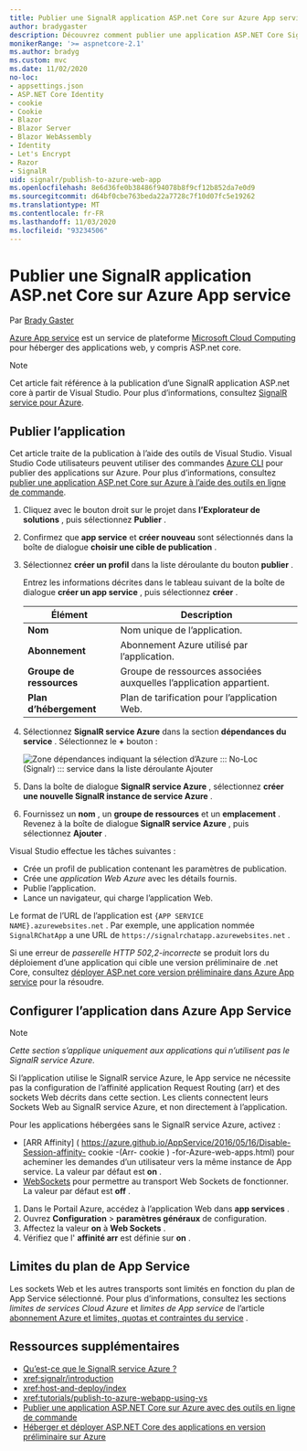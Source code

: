 ```yaml
---
title: Publier une SignalR application ASP.net Core sur Azure App service
author: bradygaster
description: Découvrez comment publier une application ASP.NET Core SignalR sur Azure App service.
monikerRange: '>= aspnetcore-2.1'
ms.author: bradyg
ms.custom: mvc
ms.date: 11/02/2020
no-loc:
- appsettings.json
- ASP.NET Core Identity
- cookie
- Cookie
- Blazor
- Blazor Server
- Blazor WebAssembly
- Identity
- Let's Encrypt
- Razor
- SignalR
uid: signalr/publish-to-azure-web-app
ms.openlocfilehash: 8e6d36fe0b38486f94078b8f9cf12b852da7e0d9
ms.sourcegitcommit: d64bf0cbe763beda22a7728c7f10d07fc5e19262
ms.translationtype: MT
ms.contentlocale: fr-FR
ms.lasthandoff: 11/03/2020
ms.locfileid: "93234506"
---
```

# <a name="publish-an-aspnet-core-no-locsignalr-app-to-azure-app-service"></a>Publier une SignalR application ASP.net Core sur Azure App service

Par [Brady Gaster](https://twitter.com/bradygaster)

[Azure App service](/azure/app-service/app-service-web-overview) est un service de plateforme [Microsoft Cloud Computing](https://azure.microsoft.com/) pour héberger des applications web, y compris ASP.net core.

> [!NOTE]
> Cet article fait référence à la publication d’une SignalR application ASP.net core à partir de Visual Studio. Pour plus d’informations, consultez [ SignalR service pour Azure](https://azure.microsoft.com/services/signalr-service).

## <a name="publish-the-app"></a>Publier l’application

Cet article traite de la publication à l’aide des outils de Visual Studio. Visual Studio Code utilisateurs peuvent utiliser des commandes [Azure CLI](/cli/azure) pour publier des applications sur Azure. Pour plus d’informations, consultez [publier une application ASP.net Core sur Azure à l’aide des outils en ligne de commande](/azure/app-service/app-service-web-get-started-dotnet).

1. Cliquez avec le bouton droit sur le projet dans **l’Explorateur de solutions** , puis sélectionnez **Publier** .

1. Confirmez que **app service** et **créer nouveau** sont sélectionnés dans la boîte de dialogue **choisir une cible de publication** .

1. Sélectionnez **créer un profil** dans la liste déroulante du bouton **publier** .

   Entrez les informations décrites dans le tableau suivant de la boîte de dialogue **créer un app service** , puis sélectionnez **créer** .

   | Élément               | Description |
   | ------------------ | ----------- |
   | **Nom**           | Nom unique de l’application. |
   | **Abonnement**   | Abonnement Azure utilisé par l’application. |
   | **Groupe de ressources** | Groupe de ressources associées auxquelles l’application appartient. |
   | **Plan d’hébergement**   | Plan de tarification pour l’application Web. |

1. Sélectionnez **SignalR service Azure** dans la section **dépendances du service** . Sélectionnez le **+** bouton :

   ![Zone dépendances indiquant la sélection d’Azure ::: No-Loc (Signalr) ::: service dans la liste déroulante Ajouter](publish-to-azure-web-app/_static/signalr-service-dependency.png)

1. Dans la boîte de dialogue **SignalR service Azure** , sélectionnez **créer une nouvelle SignalR instance de service Azure** .

1. Fournissez un **nom** , un **groupe de ressources** et un **emplacement** . Revenez à la boîte de dialogue **SignalR service Azure** , puis sélectionnez **Ajouter** .

Visual Studio effectue les tâches suivantes :

* Crée un profil de publication contenant les paramètres de publication.
* Crée une *application Web Azure* avec les détails fournis.
* Publie l’application.
* Lance un navigateur, qui charge l’application Web.

Le format de l’URL de l’application est `{APP SERVICE NAME}.azurewebsites.net` . Par exemple, une application nommée `SignalRChatApp` a une URL de `https://signalrchatapp.azurewebsites.net` .

Si une erreur de *passerelle HTTP 502,2-incorrecte* se produit lors du déploiement d’une application qui cible une version préliminaire de .net Core, consultez [déployer ASP.net core version préliminaire dans Azure App service](xref:host-and-deploy/azure-apps/index#deploy-aspnet-core-preview-release-to-azure-app-service) pour la résoudre.

## <a name="configure-the-app-in-azure-app-service"></a>Configurer l’application dans Azure App Service

> [!NOTE]
> *Cette section s’applique uniquement aux applications qui n’utilisent pas le SignalR service Azure.*
>
> Si l’application utilise le SignalR service Azure, le App service ne nécessite pas la configuration de l’affinité application Request Routing (arr) et des sockets Web décrits dans cette section. Les clients connectent leurs Sockets Web au SignalR service Azure, et non directement à l’application.

Pour les applications hébergées sans le SignalR service Azure, activez :

* [ARR Affinity] ( https://azure.github.io/AppService/2016/05/16/Disable-Session-affinity- cookie -(Arr- cookie ) -for-Azure-web-apps.html) pour acheminer les demandes d’un utilisateur vers la même instance de App service. La valeur par défaut est **on** .
* [WebSockets](xref:fundamentals/websockets) pour permettre au transport Web Sockets de fonctionner. La valeur par défaut est **off** .

1. Dans le Portail Azure, accédez à l’application Web dans **app services** .
1. Ouvrez **Configuration**  >  **paramètres généraux** de configuration.
1. Affectez la valeur **on** à **Web Sockets** .
1. Vérifiez que l' **affinité arr** est définie sur **on** .

## <a name="app-service-plan-limits"></a>Limites du plan de App Service

Les sockets Web et les autres transports sont limités en fonction du plan de App Service sélectionné. Pour plus d’informations, consultez les sections *limites de services Cloud Azure* et *limites de App service* de l’article [abonnement Azure et limites, quotas et contraintes du service](/azure/azure-subscription-service-limits#app-service-limits) .

## <a name="additional-resources"></a>Ressources supplémentaires

* [Qu’est-ce que le SignalR service Azure ?](/azure/azure-signalr/signalr-overview)
* <xref:signalr/introduction>
* <xref:host-and-deploy/index>
* <xref:tutorials/publish-to-azure-webapp-using-vs>
* [Publier une application ASP.NET Core sur Azure avec des outils en ligne de commande](/azure/app-service/app-service-web-get-started-dotnet)
* [Héberger et déployer ASP.NET Core des applications en version préliminaire sur Azure](xref:host-and-deploy/azure-apps/index#deploy-aspnet-core-preview-release-to-azure-app-service)
